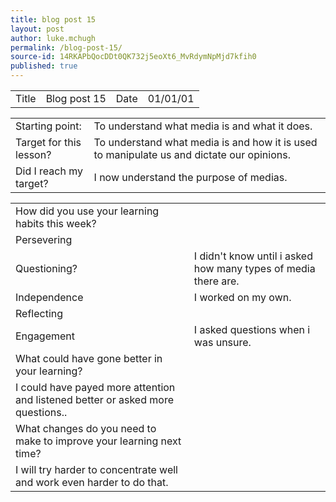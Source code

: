 ```yaml
---
title: blog post 15
layout: post
author: luke.mchugh
permalink: /blog-post-15/
source-id: 14RKAPbQocDDt0QK732j5eoXt6_MvRdymNpMjd7kfih0
published: true
---
```

<table>
  <tr>
    <td>Title</td>
    <td>Blog post 15</td>
    <td>Date</td>
    <td>01/01/01</td>
  </tr>
</table>


<table>
  <tr>
    <td>Starting point:</td>
    <td>To understand what media is and what it does.</td>
  </tr>
  <tr>
    <td>Target for this lesson?</td>
    <td>To understand what media is and how it is used to manipulate us and dictate our opinions.</td>
  </tr>
  <tr>
    <td>Did I reach my target? </td>
    <td>I now understand the purpose of medias.</td>
  </tr>
</table>


<table>
  <tr>
    <td>How did you use your learning habits this week?</td>
    <td></td>
  </tr>
  <tr>
    <td>Persevering</td>
    <td></td>
  </tr>
  <tr>
    <td>Questioning?</td>
    <td>I didn't know until i asked how many types of media there are. </td>
  </tr>
  <tr>
    <td>Independence</td>
    <td>I worked on my own.</td>
  </tr>
  <tr>
    <td>Reflecting</td>
    <td>   </td>
  </tr>
  <tr>
    <td>Engagement</td>
    <td>I asked questions when i was unsure.</td>
  </tr>
  <tr>
    <td>What could have gone better in your learning?</td>
    <td></td>
  </tr>
  <tr>
    <td>I could have payed more attention and listened better or asked more questions..</td>
    <td></td>
  </tr>
  <tr>
    <td>What changes do you need to make to improve your learning next time?</td>
    <td></td>
  </tr>
  <tr>
    <td>I will try harder to concentrate well  and work even harder to do that.</td>
    <td></td>
  </tr>
</table>


